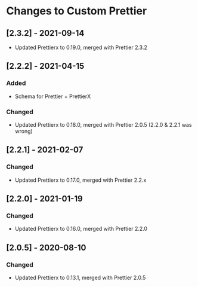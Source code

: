 # Changes to Custom Prettier

## \[2.3.2] - 2021-09-14

- Updated Prettierx to 0.19.0, merged with Prettier 2.3.2

## \[2.2.2] - 2021-04-15

### Added

- Schema for Prettier + PrettierX

### Changed

- Updated Prettierx to 0.18.0, merged with Prettier 2.0.5 (2.2.0 & 2.2.1 was wrong)

## \[2.2.1] - 2021-02-07

### Changed

- Updated Prettierx to 0.17.0, merged with Prettier 2.2.x

## \[2.2.0] - 2021-01-19

### Changed

- Updated Prettierx to 0.16.0, merged with Prettier 2.2.0

## \[2.0.5] - 2020-08-10

### Changed

- Updated Prettierx to 0.13.1, merged with Prettier 2.0.5
